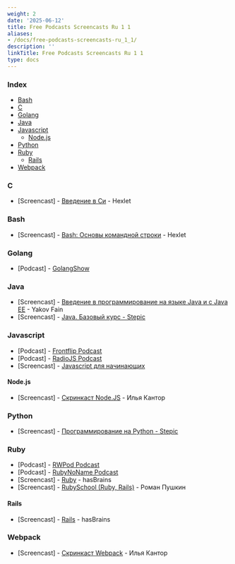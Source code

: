 ```yaml
---
weight: 2
date: '2025-06-12'
title: Free Podcasts Screencasts Ru 1 1
aliases:
- /docs/free-podcasts-screencasts-ru_1_1/
description: ''
linkTitle: Free Podcasts Screencasts Ru 1 1
type: docs
---
```


### Index

* [Bash](#bash)
* [C](#c)
* [Golang](#golang)
* [Java](#java)
* [Javascript](#javascript)
  * [Node.js](#nodejs)
* [Python](#python)
* [Ruby](#ruby)
  * [Rails](#rails)
* [Webpack](#webpack)


### C

* [Screencast] - [Введение в Си](https://ru.hexlet.io/courses/introduction_to_c) - Hexlet


### Bash

* [Screencast] - [Bash: Основы командной строки](https://ru.hexlet.io/courses/bash) - Hexlet


### Golang

* [Podcast] - [GolangShow](https://golangshow.com)


### Java

* [Screencast] - [Введение в программирование на языке Java и с Java EE](https://www.youtube.com/playlist?list=PLkKunJj_bZefB1_hhS68092rbF4HFtKjW) - Yakov Fain
* [Screencast] - [Java. Базовый курс - Stepic](https://stepic.org/course/Java-%D0%91%D0%B0%D0%B7%D0%BE%D0%B2%D1%8B%D0%B9-%D0%BA%D1%83%D1%80%D1%81-187)


### Javascript

* [Podcast] - [Frontflip Podcast](http://frontflip.me)
* [Podcast] - [RadioJS Podcast](http://radiojs.ru)
* [Screencast] - [Javascript для начинающих](http://www.magisters.org/education/course/js-for-beginners)


#### Node.js

* [Screencast] - [Скринкаст Node.JS](https://learn.javascript.ru/screencast/nodejs) - Илья Кантор


### Python

* [Screencast] - [Программирование на Python - Stepic](https://stepic.org/course/%D0%9F%D1%80%D0%BE%D0%B3%D1%80%D0%B0%D0%BC%D0%BC%D0%B8%D1%80%D0%BE%D0%B2%D0%B0%D0%BD%D0%B8%D0%B5-%D0%BD%D0%B0-Python-67)


### Ruby

* [Podcast] - [RWPod Podcast](http://rwpod.com)
* [Podcast] - [RubyNoName Podcast](http://rubynoname.ru)
* [Screencast] - [Ruby](http://ruby.hasbrains.org) - hasBrains
* [Screencast] - [RubySchool (Ruby, Rails)](http://rubyschool.us) - Роман Пушкин


#### Rails

* [Screencast] - [Rails](http://rails.hasbrains.org) - hasBrains


### Webpack

* [Screencast] - [Скринкаст Webpack](https://learn.javascript.ru/screencast/webpack) - Илья Кантор
